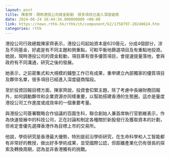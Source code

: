 ```yaml
---
layout: post
title: 陳家齊：現時港投公司資金鬆動　很多項目已進入深度磋商
date: 2024-06-24 16:44:34.000000000 +08:00
link: https://news.rthk.hk/rthk/ch/component/k2/1758797-20240624.htm
categories: rthk
---
```


港投公司行政總裁陳家齊表示，港投公司起始資本是620億元，分成4個部分，涉及不同基金，好處是有不同主題和側重點，可較平衡地篩選項目及有重點地投資。她說，現時港投公司的資金鬆動，項目庫有很多優質項目，會提速提量落地，會與政府有不同溝通，研究之後的發展。

她表示，之前密集式和大規模的鋪墊工作已有成果，重申建立內部獨家的優質項目及夥伴名單，很多項目已經進入深度磋商階段。

至於投資回報目標方面，陳家齊說，投資會扣緊主題，除了考慮中長線財務回報外，如何調動夥伴和企業資源亦同樣重要，以幫助搭建香港的生態圈，這亦是量度港投公司工作進度或成效率的一個重要考量。

與港投公司簽署戰略合作協議的百圖生科，聯合創始人兼首席執行官劉維表示，作為快速發展中的科技公司，正在討論和制定各種關於新股發行及獲取資本的計劃，但肯定會優先選擇香港作為目標上市的交易所。

他說，學術研究是香港最大優勢，特別是前沿學術研究，在生命科學和人工智能都有非常好的教授，做出好多學術成果，並受國際公認，但距離產業化仍有很長的探索及轉換周期，認為並非香港獨有的挑戰。
